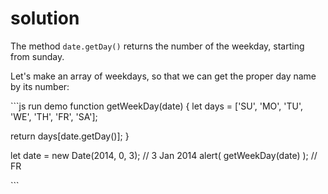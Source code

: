 # solution

The method `date.getDay()` returns the number of the weekday, starting from sunday.

Let's make an array of weekdays, so that we can get the proper day name by its number:

\`\`\`js run demo function getWeekDay\(date\) { let days = \['SU', 'MO', 'TU', 'WE', 'TH', 'FR', 'SA'\];

return days\[date.getDay\(\)\]; }

let date = new Date\(2014, 0, 3\); // 3 Jan 2014 alert\( getWeekDay\(date\) \); // FR

\`\`\`

